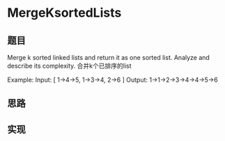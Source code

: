 # MergeKsortedLists

## 题目 
Merge k sorted linked lists and return it as one sorted list. Analyze and describe its complexity.
合并k个已排序的list

Example:
Input:
[
  1->4->5,
  1->3->4,
  2->6
]
Output: 1->1->2->3->4->4->5->6

## 思路 


## 实现 
